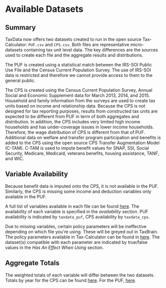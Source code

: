 # Available Datasets

## Summary

TaxData now offers two datasets created to run in the open source Tax-Calculator:
`PUF.csv` and `CPS.csv`. Both files are representative micro-datasets containing
tax unit level data. The key differences are the sources used to create each file
and the aggregate results and distributions.

The PUF is created using a statistical match between the
IRS-SOI Public Use File and the Census Current Population Survey. The use of
IRS-SOI data is restricted and therefore we cannot provide access to them to
the general public.

The CPS is created using the Census Current Population Survey, Annual Social
and Economic Supplement data for March 2013, 2014, and 2015. Household and family
information from the surveys are used to create tax units based on income and
relationship data. Because the CPS is not designed for tax reporting purposes,
results from constructed tax units are expected to be different from PUF in
term of both aggregates and distribution. In addition, the CPS includes very
limited high income households and has under-coverage issues in lower income
households. Therefore, the wage distribution of CPS is different from that of PUF.
Additional data on welfare and transfer program participation and benefits is
added to the CPS using the open source CPS Transfer Augmentation Model (C-TAM).
C-TAM is used to impute benefit values for SNAP, SSI, Social Security,
Medicare, Medicaid, veterans benefits, housing assistance, TANF, and WIC.

## Variable Availability

Because benefit data is imputed onto the CPS, it is not available in the PUF.
Similarly, the CPS is missing some income and deduction variables only available
in the PUF.

A full list of variables available in each file can be found
[here](http://open-source-economics.github.io/Tax-Calculator/#input). The
availability of each variable is specified in the _availability_ section. PUF
availability is indicated by `taxdata_puf`, CPS availability by `taxdata_cps`.

Due to missing variables, certain policy parameters will be ineffective depending
on which file you're using. These will be greyed out in TaxBrain. The policy
parameters available in Tax-Calculator can be found in
[here](http://open-source-economics.github.io/Tax-Calculator/#pol). The
dataset(s) compatible with each parameter are indicated by true/false values in
the _Has An Effect When Using_ section.

## Aggregate Totals

The weighted totals of each variable will differ between the two datasets.
Totals by year for the CPS can be found [here](https://github.com/open-source-economics/Tax-Calculator/blob/master/taxcalc/tests/cpscsv_agg_expect.txt).
For the PUF, [here](https://github.com/open-source-economics/Tax-Calculator/blob/master/taxcalc/tests/pufcsv_agg_expect.txt).

